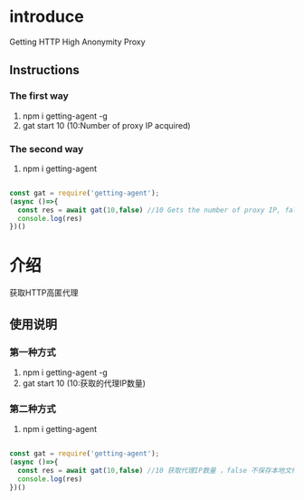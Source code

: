 # introduce

Getting HTTP High Anonymity Proxy


## Instructions

### The first way


1. npm i  getting-agent -g
2. gat start  10      (10:Number of proxy IP acquired)

### The second way


1. npm i getting-agent

```javascript

const gat = require('getting-agent');
(async ()=>{
  const res = await gat(10,false) //10 Gets the number of proxy IP, false does not save local files, true saves local JSON files
  console.log(res)
})()

```


# 介绍

获取HTTP高匿代理

## 使用说明

### 第一种方式

1. npm i  getting-agent -g
2. gat start  10      (10:获取的代理IP数量)

### 第二种方式

1. npm i getting-agent

```javascript

const gat = require('getting-agent');
(async ()=>{
  const res = await gat(10,false) //10 获取代理IP数量 ，false 不保存本地文件，true 保存本地json文件
  console.log(res)
})()

```
